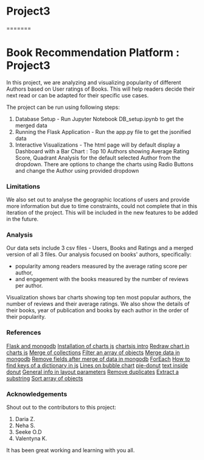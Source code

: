 # Project3
=======
# Book Recommendation Platform : Project3
In this project, we are analyzing and visualizing popularity of different Authors based on User ratings of Books. This will help readers decide their next read or can be adapted for their specific use cases.


The project can be run using following steps:
1. Database Setup - Run Jupyter Notebook DB_setup.ipynb to get the merged data
2. Running the Flask Application - Run the app.py file to get the jsonified data
3. Interactive Visualizations - The html page will by default display a Dashboard with a Bar Chart : Top 10 Authors showing Average Rating Score, Quadrant Analysis for the default selected Author from the dropdown. There are options to change the charts using Radio Buttons and change the Author using provided dropdown


### Limitations
We also set out to analyse the geographic locations of users and provide more information but due to time constraints, could not complete that in this iteration of the project. This will be included in the new features to be added in the future.

### Analysis
Our data sets include 3 csv files - Users, Books and Ratings and a merged version of all 3 files.
Our analysis focused on books' authors, specifically:
- popularity among readers measured by the average rating score per author, 
- and engagement with the books measured by the number of reviews per author. 

Visualization shows bar charts showing top ten most popular authors, the number of reviews and their average ratings. We also show the details of their books, year of publication and books by each author in the order of their popularity.

### References
[Flask and mongodb](https://www.digitalocean.com/community/tutorials/how-to-use-mongodb-in-a-flask-application)
[Installation of charts js](https://www.chartjs.org/docs/latest/getting-started/installation.html)
[chartsjs intro](https://www.chartjs.org/docs/latest/getting-started/usage.html)
[Redraw chart in charts js](https://stackoverflow.com/questions/40056555/destroy-chart-js-bar-graph-to-redraw-other-graph-in-same-canvas)
[Merge of collections](https://www.mongodb.com/developer/languages/python/python-quickstart-aggregation/)
[Filter an array of objects](https://builtin.com/software-engineering-perspectives/javascript-filter)
[Merge data in mongodb](https://jira.mongodb.org/browse/SERVER-30812)
[Remove fields after merge of data in mongodb](https://www.mongodb.com/docs/manual/reference/operator/aggregation/unset/)
[ForEach](https://www.w3schools.com/jsref/jsref_foreach.asp)
[How to find keys of a dictionary in js](https://developer.mozilla.org/en-US/docs/Web/JavaScript/Reference/Global_Objects/Object/keys)
[Lines on bubble chart](https://stackoverflow.com/questions/42423167/custom-vertical-line-using-plotly-js)
[pie-donut](https://codepen.io/Shokeen/pen/gxwKKO)
[text inside donut](https://stackoverflow.com/questions/28097184/adding-text-to-the-center-of-a-d3-donut-graph)
[General info in layout parameters](https://plotly.com/javascript/reference/layout/xaxis/)
[Remove duplicates](https://www.geeksforgeeks.org/how-to-remove-duplicate-elements-from-javascript-array/)
[Extract a substring](https://www.w3schools.com/jsref/jsref_substring.asp)
[Sort array of objects](https://www.javascripttutorial.net/array/javascript-sort-an-array-of-objects/)


### Acknowledgements
Shout out to the contributors to this project:
1. Daria Z.
2. Neha S.
3. Seeke O.D
4. Valentyna K.

It has been great working and learning with you all.

 
